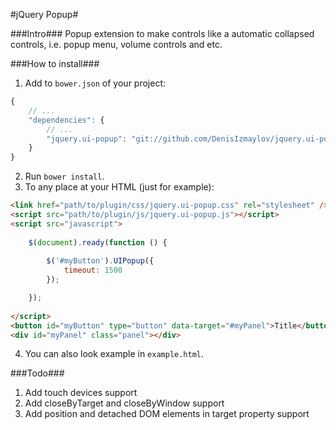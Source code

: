 #jQuery Popup#

###Intro###
Popup extension to make controls like a automatic collapsed controls, i.e. popup menu, volume controls and etc.


###How to install###
1. Add to `bower.json` of your project:
```javascript
{
	// ...
	"dependencies": {
		// ...
		"jquery.ui-popup": "git://github.com/DenisIzmaylov/jquery.ui-popup.git"
	}
}
```

2. Run `bower install`.
3. To any place at your HTML (just for example):
```html
<link href="path/to/plugin/css/jquery.ui-popup.css" rel="stylesheet" />
<script src="path/to/plugin/js/jquery.ui-popup.js"></script>
<script src="javascript">
	
	$(document).ready(function () {
		
		$('#myButton').UIPopup({
            timeout: 1500
		});

	});
	
</script>
<button id="myButton" type="button" data-target="#myPanel">Title</button>
<div id="myPanel" class="panel"></div>
```
4. You can also look example in `example.html`.


###Todo###
1. Add touch devices support
2. Add closeByTarget and closeByWindow support
3. Add position and detached DOM elements in target property support
